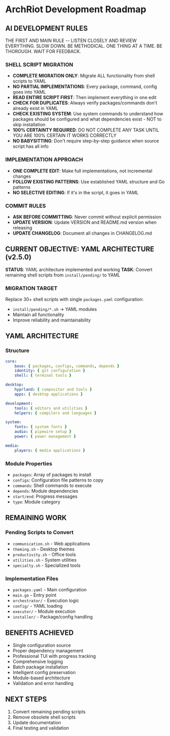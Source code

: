 # ArchRiot Development Roadmap

## AI DEVELOPMENT RULES

THE FIRST AND MAIN RULE -- LISTEN CLOSELY AND REVIEW EVERYTHING. SLOW DOWN. BE METHODICAL. ONE THING AT A TIME. BE THOROUGH. WAIT FOR FEEDBACK.

### SHELL SCRIPT MIGRATION

- **COMPLETE MIGRATION ONLY**: Migrate ALL functionality from shell scripts to YAML
- **NO PARTIAL IMPLEMENTATIONS**: Every package, command, config goes into YAML
- **READ ENTIRE SCRIPT FIRST**: Then implement everything in one edit
- **CHECK FOR DUPLICATES**: Always verify packages/commands don't already exist in YAML
- **CHECK EXISTING SYSTEM**: Use system commands to understand how packages should be configured and what dependencies exist - NOT to skip installation
- **100% CERTAINTY REQUIRED**: DO NOT COMPLETE ANY TASK UNTIL YOU ARE 100% CERTAIN IT WORKS CORRECTLY
- **NO BABYSITTING**: Don't require step-by-step guidance when source script has all info

### IMPLEMENTATION APPROACH

- **ONE COMPLETE EDIT**: Make full implementations, not incremental changes
- **FOLLOW EXISTING PATTERNS**: Use established YAML structure and Go patterns
- **NO SELECTIVE EDITING**: If it's in the script, it goes in YAML

### COMMIT RULES

- **ASK BEFORE COMMITTING**: Never commit without explicit permission
- **UPDATE VERSION**: Update VERSION and README.md version when releasing
- **UPDATE CHANGELOG**: Document all changes in CHANGELOG.md

## CURRENT OBJECTIVE: YAML ARCHITECTURE (v2.5.0)

**STATUS**: YAML architecture implemented and working
**TASK**: Convert remaining shell scripts from `install/pending/` to YAML

### MIGRATION TARGET

Replace 30+ shell scripts with single `packages.yaml` configuration:

- `install/pending/*.sh` → YAML modules
- Maintain all functionality
- Improve reliability and maintainability

## YAML ARCHITECTURE

### Structure

```yaml
core:
    base: { packages, configs, commands, depends }
    identity: { git configuration }
    shell: { terminal tools }

desktop:
    hyprland: { compositor and tools }
    apps: { desktop applications }

development:
    tools: { editors and utilities }
    helpers: { compilers and languages }

system:
    fonts: { system fonts }
    audio: { pipewire setup }
    power: { power management }

media:
    players: { media applications }
```

### Module Properties

- `packages`: Array of packages to install
- `configs`: Configuration file patterns to copy
- `commands`: Shell commands to execute
- `depends`: Module dependencies
- `start/end`: Progress messages
- `type`: Module category

## REMAINING WORK

### Pending Scripts to Convert

- `communication.sh` - Web applications
- `theming.sh` - Desktop themes
- `productivity.sh` - Office tools
- `utilities.sh` - System utilities
- `specialty.sh` - Specialized tools

### Implementation Files

- `packages.yaml` - Main configuration
- `main.go` - Entry point
- `orchestrator/` - Execution logic
- `config/` - YAML loading
- `executor/` - Module execution
- `installer/` - Package/config handling

## BENEFITS ACHIEVED

- Single configuration source
- Proper dependency management
- Professional TUI with progress tracking
- Comprehensive logging
- Batch package installation
- Intelligent config preservation
- Module-based architecture
- Validation and error handling

## NEXT STEPS

1. Convert remaining pending scripts
2. Remove obsolete shell scripts
3. Update documentation
4. Final testing and validation
